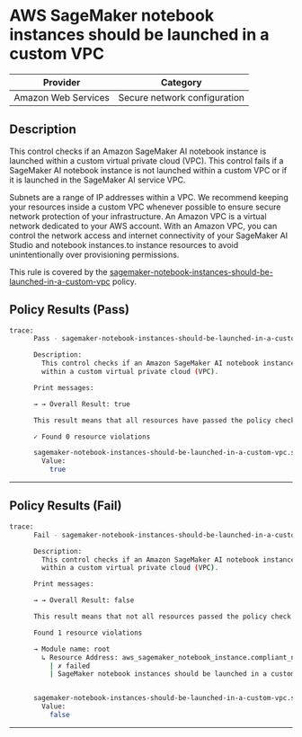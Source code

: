 # AWS SageMaker notebook instances should be launched in a custom VPC

| Provider            | Category                     |
| ------------------- | ---------------------------- |
| Amazon Web Services | Secure network configuration |

## Description

This control checks if an Amazon SageMaker AI notebook instance is launched within a custom virtual private cloud (VPC). This control fails if a SageMaker AI notebook instance is not launched within a custom VPC or if it is launched in the SageMaker AI service VPC.

Subnets are a range of IP addresses within a VPC. We recommend keeping your resources inside a custom VPC whenever possible to ensure secure network protection of your infrastructure. An Amazon VPC is a virtual network dedicated to your AWS account. With an Amazon VPC, you can control the network access and internet connectivity of your SageMaker AI Studio and notebook instances.to instance resources to avoid unintentionally over provisioning permissions.

This rule is covered by the [sagemaker-notebook-instances-should-be-launched-in-a-custom-vpc](https://github.com/hashicorp/policy-library-NIST-Policy-Set-for-AWS-Terraform/blob/main/policies/sagemaker/sagemaker-notebook-instances-should-be-launched-in-a-custom-vpc.sentinel) policy.

## Policy Results (Pass)

```bash
trace:
      Pass - sagemaker-notebook-instances-should-be-launched-in-a-custom-vpc.sentinel

      Description:
        This control checks if an Amazon SageMaker AI notebook instance is launched
        within a custom virtual private cloud (VPC).

      Print messages:

      → → Overall Result: true

      This result means that all resources have passed the policy check for the policy sagemaker-notebook-instance-inside-vpc.

      ✓ Found 0 resource violations

      sagemaker-notebook-instances-should-be-launched-in-a-custom-vpc.sentinel:83:1 - Rule "main"
        Value:
          true
```

---

## Policy Results (Fail)

```bash
trace:
      Fail - sagemaker-notebook-instances-should-be-launched-in-a-custom-vpc.sentinel

      Description:
        This control checks if an Amazon SageMaker AI notebook instance is launched
        within a custom virtual private cloud (VPC).

      Print messages:

      → → Overall Result: false

      This result means that not all resources passed the policy check and the protected behavior is not allowed for the policy sagemaker-notebook-instance-inside-vpc.

      Found 1 resource violations

      → Module name: root
        ↳ Resource Address: aws_sagemaker_notebook_instance.compliant_notebook
          | ✗ failed
          | SageMaker notebook instances should be launched in a custom VPC. Refer to https://docs.aws.amazon.com/securityhub/latest/userguide/sagemaker-controls.html#sagemaker-2 for more details.


      sagemaker-notebook-instances-should-be-launched-in-a-custom-vpc.sentinel:83:1 - Rule "main"
        Value:
          false
```

---
